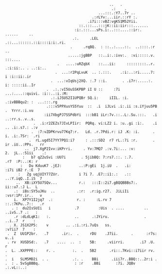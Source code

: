                                                     ..   .                                    
                                                     .:    .                                  
                                               ...:::.:Y7..7r ..                              
                                            .:rLYv:...iir.::rY :.                             
                                          .i7i:::vBZ:vgKS1M52Yii.                             
                                      ::.:::...:::jK::ii:iir:::.......                        
                                    :i:.:::...sPs.i:..:::....::ir:.  ......     ..            
                                   .:.     .LEL   .::...::::::.::i::::i:i:.ri.                
                                  .     .rqBQ.  : ::..:....::.  ..::::.:r   ..                
                                 .....:jgBBP   ::..i:.:ivv:.  :vi:::::.v.  :::....            
                            .   ....:uRZqbX    ::...ii:     :::::::::..r. .:i:ii:.. . ..:i:.. 
                           .  ...:r2PqLvuK  .. :.:::.    .:i:..:ri.....7: i :i::ii:.ir        
                         .  ...:vIqUsj2XQ. :.7 ::i.       . .i7r:.....:. i: :::::ii..Ir       
                       .  .:.:vI5UuSSKPBP iI U ::     :7i  ...:....::quivi. :i::..:i.:M:      
                         .:.iJSUS2I1UPQBr SQ.i:     iIIL. :i.   .:ivBBBqu2: :  ...:::.rg      
                       .:::v5PPXusYS5Yuu  ::  .i  iJLvi .i:.ii :s.iYjuu5PB  .  Yrrr.:i.vu     
                      :ii7XbgPJ7SSPdbYi  :::bB1 iLr:7v.::..L:.Su.:::.   .i  ..:rr.s..v..s.    
                 .  .i:r2ZEZs7JIvLPIir:  PQRq. vi:LZ2 i. :u..gi :i:.    .i .. .i:.s7.: .:v    
                .  :7:vZDPKrvu77Kq7:r.   Ld. .r.7Pdi.r: iJ .K: :i.      .  i. .i:.7Sr:  .ri   
               .  rL.ugd5I7YY7PQ1:i7     : .:::SD2  r7 rL.:7i :r.       . ir .iU..:PPs.   rr  
             ..  j7.XgP2Ivv:iKPrri.     . Yv:7MQ7 .:v.7i:... :v:          2.  jL..:51ii    .: 
            :   b7 qZ2uSvi :UU7i       . 5jibBQ: 7:rs7.::. :.7.         .r7  :P:..:K: r       
           :   Du KduuK7 .jEJ:        ..:P:gEi  1j.iU  .   .i:         :i7i iB2 r.:E  7       
          :   Zg uqjUIY77ZUr.         i 7i 7. .E7::i1:.:   .::        ..:Y.iqQ..I.iS  7       
         ..  XB:iXY5U7SQv...          r.:   :::I::2i7.gBQQBBBs7:.       ii::u7.:J L.  L       
        .:  iBs:SY5uJKu  ..          .:r:  .r:ig.r27.  JiLiIi         :vsr:1Pr.ir..   v       
        i.  XP7Y1I2jq7  .:           r. :     :L.rv 7                ::.:7KPu..7::   .r       
       . :  du2IsSUIi   i           .7         :Uis  . ....         .. ..ivS..7 .:   :        
        .r :dLdLqK1:   :.           ..      .:JYiru.                .   ..i..7  r    :        
      . X. JS1X2P5:    v        .. .:i.:ri.7uQs   ss.                  :v7ii7  7    :         
     .  Z  UU1P2br.   .7      .ir:.  .     rDU    .J7ii.      .      :r7s: u..i               
     . rv  XUSDSd:.   .7    ....  ..  :    5B:     .viirri.       .i7 .U.  r                  
    .  L. .XXPPPE::    r. .        :.  .   5B2      .ri::.7Kvi::i7iir rv.  .                  
    .  i   SLM5MD2i  . .           .:. .    BBi      .iii7r..BBQ::..2r:i .                    
    .  : . 5vSgBBBq.                : :r    .BBi       :7i. JQBv .:.vL::..:                  

<!--
**Mochacinno/Mochacinno** is a ✨ _special_ ✨ repository because its `README.md` (this file) appears on your GitHub profile.

Here are some ideas to get you started:

- 🔭 I’m currently working on ...
- 🌱 I’m currently learning ...
- 👯 I’m looking to collaborate on ...
- 🤔 I’m looking for help with ...
- 💬 Ask me about ...
- 📫 How to reach me: ...
- 😄 Pronouns: ...
- ⚡ Fun fact: ...
-->
